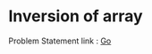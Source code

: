 <h1>Inversion of array</h1>

<p> Problem Statement link : <a href="https://www.geeksforgeeks.org/counting-inversions/" target="_blank">Go</a></p>
